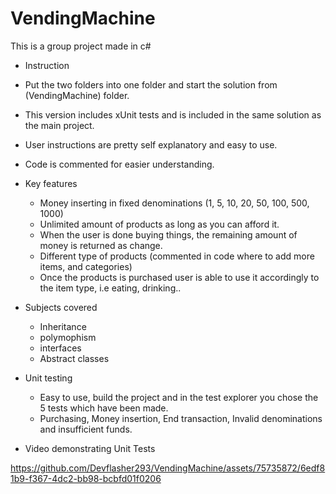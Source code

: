 # VendingMachine
This is a group project made in c# 

* Instruction 
 * Put the two folders into one folder and start the solution from (VendingMachine) folder.

* This version includes xUnit tests and is included in the same solution as the main project.
* User instructions are pretty self explanatory and easy to use. 
* Code is commented for easier understanding. 

* Key features
  * Money inserting in fixed denominations (1, 5, 10, 20, 50, 100, 500, 1000)
  * Unlimited amount of products as long as you can afford it.
  * When the user is done buying things, the remaining amount of money is returned as change.
  * Different type of products (commented in code where to add more items, and categories)
  * Once the products is purchased user is able to use it accordingly to the item type, i.e eating, drinking..
 
* Subjects covered
  * Inheritance
  * polymophism
  * interfaces
  * Abstract classes
 
* Unit testing
  * Easy to use, build the project and in the test explorer you chose the 5 tests which have been made.
  * Purchasing, Money insertion, End transaction, Invalid denominations and insufficient funds.  


* Video demonstrating Unit Tests
  
https://github.com/Devflasher293/VendingMachine/assets/75735872/6edf81b9-f367-4dc2-bb98-bcbfd01f0206

